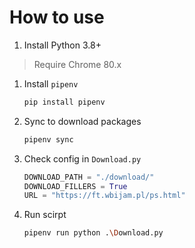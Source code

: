 # How to use

1. Install Python 3.8+

> Require Chrome 80.x

1. Install `pipenv`
    ```bash
    pip install pipenv
    ```
1. Sync to download packages
    ```bash
    pipenv sync
    ```
1. Check config in `Download.py`
    ```python
    DOWNLOAD_PATH = "./download/"
    DOWNLOAD_FILLERS = True
    URL = "https://ft.wbijam.pl/ps.html"
    ```
1. Run scirpt 
    ```bash
    pipenv run python .\Download.py
    ```